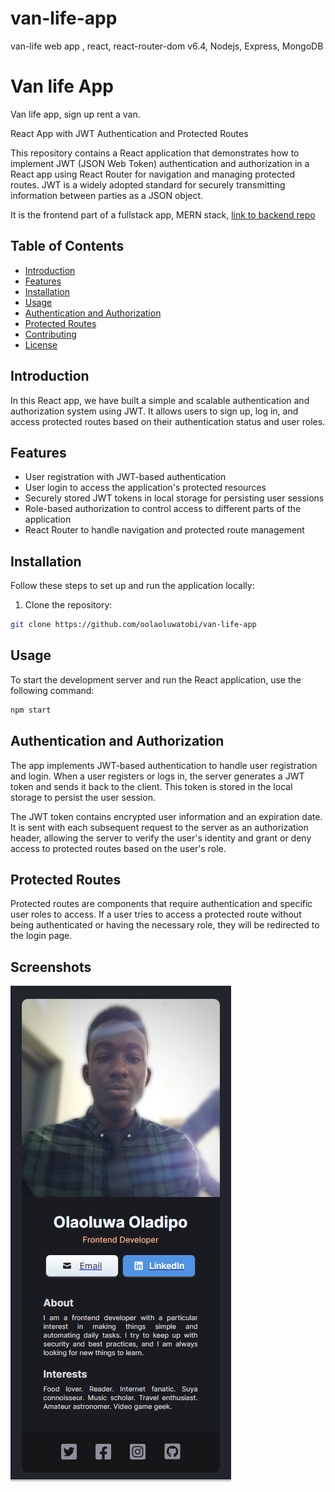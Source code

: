 # van-life-app
van-life web app , react, react-router-dom v6.4, Nodejs, Express, MongoDB



# Van life App

Van life app, sign up rent a van. 

React App with JWT Authentication and Protected Routes

This repository contains a React application that demonstrates how to implement JWT (JSON Web Token) authentication and authorization in a React app using React Router for navigation and managing protected routes. JWT is a widely adopted standard for securely transmitting information between parties as a JSON object.

It is the frontend part of a fullstack app, MERN stack, [link to backend repo](https://github.com/oolaoluwatobi/server-van-life-app-mern)  


## Table of Contents

- [Introduction](#introduction)
- [Features](#features)
- [Installation](#installation)
- [Usage](#usage)
- [Authentication and Authorization](#authentication-and-authorization)
- [Protected Routes](#protected-routes)
- [Contributing](#contributing)
- [License](#license)

## Introduction

In this React app, we have built a simple and scalable authentication and authorization system using JWT. It allows users to sign up, log in, and access protected routes based on their authentication status and user roles.

## Features

- User registration with JWT-based authentication
- User login to access the application's protected resources
- Securely stored JWT tokens in local storage for persisting user sessions
- Role-based authorization to control access to different parts of the application
- React Router to handle navigation and protected route management

## Installation

Follow these steps to set up and run the application locally:

1. Clone the repository:

```bash
git clone https://github.com/oolaoluwatobi/van-life-app
```

## Usage

To start the development server and run the React application, use the following command:

```bash
npm start
```

## Authentication and Authorization

The app implements JWT-based authentication to handle user registration and login. When a user registers or logs in, the server generates a JWT token and sends it back to the client. This token is stored in the local storage to persist the user session.

The JWT token contains encrypted user information and an expiration date. It is sent with each subsequent request to the server as an authorization header, allowing the server to verify the user's identity and grant or deny access to protected routes based on the user's role.


## Protected Routes

Protected routes are components that require authentication and specific user roles to access. If a user tries to access a protected route without being authenticated or having the necessary role, they will be redirected to the login page.
## Screenshots

![App Screenshot](https://github.com/oolaoluwatobi/digital-business-card/blob/master/Digital%20business%20card.png)

